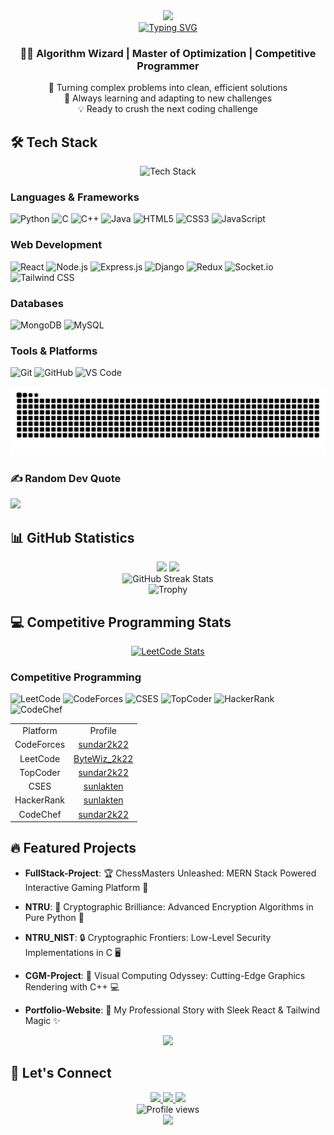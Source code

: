 <div align="center">
  <img src="https://capsule-render.vercel.app/api?type=waving&color=gradient&height=200&section=header&text=Sundar%20R&fontSize=80&fontAlignY=35&animation=twinkling" />
</div>

<div align="center">
  <a href="https://git.io/typing-svg">
    <img src="https://readme-typing-svg.demolab.com?font=Fira+Code&pause=1000&color=F7F7F7&center=true&width=435&lines=Computer+Science+Student;Competitive+Programmer;Full+Stack+Developer;Algorithm+Enthusiast" alt="Typing SVG" />
  </a>
</div>

<h3 align="center">
    👨‍💻 Algorithm Wizard | Master of Optimization | Competitive Programmer
</h3>

<p align="center">
    🎯 Turning complex problems into clean, efficient solutions
    <br>
    🌱 Always learning and adapting to new challenges
    <br>
    💡 Ready to crush the next coding challenge
</p>

## 🛠️ Tech Stack

<div align="center">
  <img src="https://github-readme-tech-stack.vercel.app/api/cards?title=Technology%20Arsenal&align=center&titleAlign=center&lineCount=4&theme=github_dark&line1=python,Python,61DAFB;c%2B%2B,C%2B%2B,00599C;java,Java,F7DF1E;&line2=html5,HTML,E34F26;css3,CSS,1572B6;javascript,JavaScript,323330;&line3=react,React,61DAFB;nodejs,Node.js,339933;express,Express,000000;&line4=mongodb,MongoDB,47A248;mysql,MySQL,4479A1;django,Django,092E20;" alt="Tech Stack" />
</div>

### Languages & Frameworks
![Python](https://img.shields.io/badge/Python-3776AB?style=for-the-badge&logo=python&logoColor=white)
![C](https://img.shields.io/badge/C-00599C?style=for-the-badge&logo=c&logoColor=white)
![C++](https://img.shields.io/badge/C++-00599C?style=for-the-badge&logo=c%2B%2B&logoColor=white)
![Java](https://img.shields.io/badge/Java-ED8B00?style=for-the-badge&logo=openjdk&logoColor=white)
![HTML5](https://img.shields.io/badge/HTML5-E34F26?style=for-the-badge&logo=html5&logoColor=white)
![CSS3](https://img.shields.io/badge/CSS3-1572B6?style=for-the-badge&logo=css3&logoColor=white)
![JavaScript](https://img.shields.io/badge/JavaScript-F7DF1E?style=for-the-badge&logo=javascript&logoColor=black)

### Web Development
![React](https://img.shields.io/badge/React-61DAFB?style=for-the-badge&logo=react&logoColor=black)
![Node.js](https://img.shields.io/badge/Node.js-339933?style=for-the-badge&logo=node.js&logoColor=white)
![Express.js](https://img.shields.io/badge/Express.js-000000?style=for-the-badge&logo=express&logoColor=white)
![Django](https://img.shields.io/badge/Django-092E20?style=for-the-badge&logo=django&logoColor=white)
![Redux](https://img.shields.io/badge/Redux-764ABC?style=for-the-badge&logo=redux&logoColor=white)
![Socket.io](https://img.shields.io/badge/Socket.io-010101?style=for-the-badge&logo=socket.io&logoColor=white)
![Tailwind CSS](https://img.shields.io/badge/Tailwind_CSS-38B2AC?style=for-the-badge&logo=tailwind-css&logoColor=white)

### Databases
![MongoDB](https://img.shields.io/badge/MongoDB-47A248?style=for-the-badge&logo=mongodb&logoColor=white)
![MySQL](https://img.shields.io/badge/MySQL-4479A1?style=for-the-badge&logo=mysql&logoColor=white)

### Tools & Platforms
![Git](https://img.shields.io/badge/Git-F05032?style=for-the-badge&logo=git&logoColor=white)
![GitHub](https://img.shields.io/badge/GitHub-181717?style=for-the-badge&logo=github&logoColor=white)
![VS Code](https://img.shields.io/badge/VS_Code-007ACC?style=for-the-badge&logo=visual-studio-code&logoColor=white)

<picture>
  <source media="(prefers-color-scheme: dark)" srcset="https://raw.githubusercontent.com/sundar2k22/sundar2k22/output/github-contribution-grid-snake-dark.svg" />
  <source media="(prefers-color-scheme: light)" srcset="https://raw.githubusercontent.com/sundar2k22/sundar2k22/output/github-contribution-grid-snake.svg" />
  <img alt="github-snake" src="https://raw.githubusercontent.com/sundar2k22/sundar2k22/output/github-contribution-grid-snake.svg" />
</picture>

### ✍️ Random Dev Quote
![](https://quotes-github-readme.vercel.app/api?type=horizontal&theme=radical)

## 📊 GitHub Statistics

<div align="center">
  <img height="180em" src="https://github-readme-stats.vercel.app/api?username=sundar2k22&show_icons=true&theme=radical&include_all_commits=true&count_private=true"/>
  <img height="180em" src="https://github-readme-stats.vercel.app/api/top-langs/?username=sundar2k22&layout=compact&langs_count=7&theme=radical"/>
</div>

<div align="center">
  <img src="https://github-readme-streak-stats.herokuapp.com/?user=sundar2k22&theme=radical&hide_border=true" alt="GitHub Streak Stats" />
</div>

<div align="center">
  <img src="https://github-profile-trophy.vercel.app/?username=sundar2k22&theme=radical&no-frame=true&row=1&column=7" alt="Trophy" />
</div>

## 💻 Competitive Programming Stats

<div align="center">
  <a href="https://leetcode.com/ByteWiz_2k22">
    <img src="https://leetcard.jacoblin.cool/ByteWiz_2k22?theme=dark&font=Karma&ext=contest" alt="LeetCode Stats" />
  </a>
</div>

### Competitive Programming
![LeetCode](https://custom-icon-badges.demolab.com/badge/-ByteWiz_2k22-FFA116?style=for-the-badge&logo=leetcode&logoColor=black)
![CodeForces](https://custom-icon-badges.demolab.com/badge/-sundar2k22-1F8ACB?style=for-the-badge&logo=codeforces&logoColor=white)
![CSES](https://custom-icon-badges.demolab.com/badge/-sunlakten-1B1B1B?style=for-the-badge&logo=cses&logoColor=white)
![TopCoder](https://custom-icon-badges.demolab.com/badge/-sundar2k22-29A7DF?style=for-the-badge&logo=topcoder&logoColor=white)
![HackerRank](https://custom-icon-badges.demolab.com/badge/-sunlakten-2EC866?style=for-the-badge&logo=hackerrank&logoColor=white)
![CodeChef](https://custom-icon-badges.demolab.com/badge/-sundar2k22-5B4638?style=for-the-badge&logo=codechef&logoColor=white)

<table align="center">
  <tr>
    <td align="center">
      Platform
    </td>
    <td align="center">
      Profile
    </td>
  </tr>
  <tr>
    <td align="center">
      CodeForces
    </td>
    <td align="center">
      <a href="https://codeforces.com/profile/sundar2k22">sundar2k22</a>
    </td>
  </tr>
  <tr>
    <td align="center">
      LeetCode
    </td>
    <td align="center">
      <a href="https://leetcode.com/ByteWiz_2k22">ByteWiz_2k22</a>
    </td>
  </tr>
  <tr>
    <td align="center">
      TopCoder
    </td>
    <td align="center">
      <a href="https://www.topcoder.com/members/sundar2k22">sundar2k22</a>
    </td>
  </tr>
  <tr>
    <td align="center">
      CSES
    </td>
    <td align="center">
      <a href="https://cses.fi/user/204019">sunlakten</a>
    </td>
  </tr>
  <tr>
    <td align="center">
      HackerRank
    </td>
    <td align="center">
      <a href="https://www.hackerrank.com/sunlakten">sunlakten</a>
    </td>
  </tr>
  <tr>
    <td align="center">
      CodeChef
    </td>
    <td align="center">
      <a href="https://www.codechef.com/users/sundar2k22">sundar2k22</a>
    </td>
  </tr>
</table>

## 🔥 Featured Projects

- **FullStack-Project**: 🏆 ChessMasters Unleashed: MERN Stack Powered Interactive Gaming Platform 🎲

- **NTRU**: 🔐 Cryptographic Brilliance: Advanced Encryption Algorithms in Pure Python 🐍

- **NTRU_NIST**: 🔒 Cryptographic Frontiers: Low-Level Security Implementations in C 🖥️

- **CGM-Project**: 🎨 Visual Computing Odyssey: Cutting-Edge Graphics Rendering with C++ 💻
  
- **Portfolio-Website**: 🌟 My Professional Story with Sleek React & Tailwind Magic ✨

<div align="center">
  <img src="https://github-readme-activity-graph.vercel.app/graph?username=sundar2k22&theme=react-dark&hide_border=true" />
</div>

## 🤝 Let's Connect

<div align="center">
  <a href="https://linkedin.com/in/sundar-r-324319253">
    <img src="https://img.shields.io/badge/LinkedIn-0077B5?style=for-the-badge&logo=linkedin&logoColor=white&logoWidth=40" />
  </a>
  <a href="mailto:sundar.builds@gmail.com">
    <img src="https://img.shields.io/badge/Gmail-D14836?style=for-the-badge&logo=gmail&logoColor=white&logoWidth=40" />
  </a>
  <a href="https://sundar2k22.netlify.app">
    <img src="https://img.shields.io/badge/Website-000000?style=for-the-badge&logo=netlify&logoColor=white&logoWidth=40" />
  </a>
</div>


<div align="center">
  <img src="https://komarev.com/ghpvc/?username=sundar2k22&label=Profile%20views&color=0e75b6&style=flat" alt="Profile views" />
</div>

<div align="center">
  <img src="https://capsule-render.vercel.app/api?type=waving&color=gradient&height=100&section=footer" />
</div>
